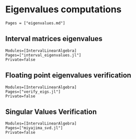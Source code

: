 # Eigenvalues computations

```@index
Pages = ["eigenvalues.md"]
```

## Interval matrices eigenvalues

```@autodocs
Modules=[IntervalLinearAlgebra]
Pages=["interval_eigenvalues.jl"]
Private=false
```

## Floating point eigenvalues verification

```@autodocs
Modules=[IntervalLinearAlgebra]
Pages=["verify_eigs.jl"]
Private=false
```

## Singular Values Verification

```@autodocs
Modules=[IntervalLinearAlgebra]
Pages=["miyajima_svd.jl"]
Private=false
```
